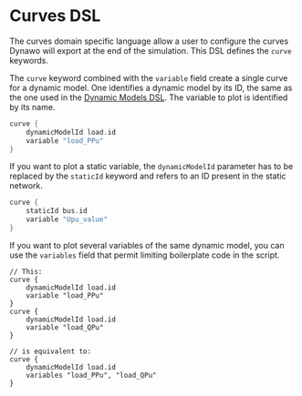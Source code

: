 # Curves DSL
The curves domain specific language allow a user to configure the curves Dynawo will export at the end of the simulation. This DSL defines the `curve` keywords.

The `curve` keyword combined with the `variable` field create a single curve for a dynamic model. One identifies a dynamic model by its ID, the same as the one used in the [Dynamic Models DSL](dynamic-models-dsl). The variable to plot is identified by its name.
```groovy
curve {
    dynamicModelId load.id
    variable "load_PPu"
}
```

If you want to plot a static variable, the `dynamicModelId` parameter has to be replaced by the `staticId` keyword and refers to an ID present in the static network.
```groovy
curve {
    staticId bus.id
    variable "Upu_value"
}
```

If you want to plot several variables of the same dynamic model, you can use the `variables` field that permit limiting boilerplate code in the script.
```
// This:
curve {
    dynamicModelId load.id
    variable "load_PPu"
}
curve {
    dynamicModelId load.id
    variable "load_QPu"
}

// is equivalent to:
curve {
    dynamicModelId load.id
    variables "load_PPu", "load_QPu"
}
```
